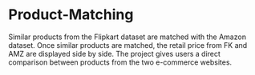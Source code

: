 # Product-Matching

Similar products from the Flipkart dataset are matched with the Amazon dataset. Once similar products are matched, the retail price from FK and AMZ are displayed side by side. The project gives users a direct comparison between products from the two e-commerce websites.
